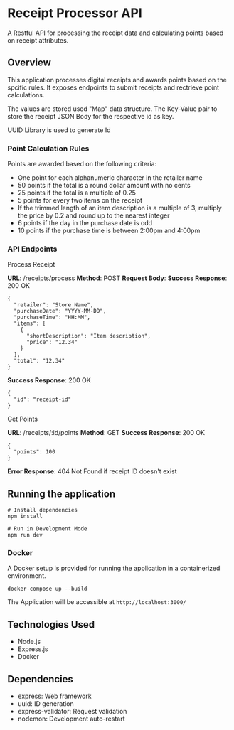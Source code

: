 # Receipt Processor API 

A Restful API for processing the receipt data and calculating points based on receipt attributes.

## Overview

This application processes digital receipts and awards points based on the spcific rules. It exposes endpoints to submit receipts and rectrieve point calculations.

The values are stored used "Map" data structure. The Key-Value pair to store the receipt JSON Body for the respective id as key.

UUID Library is used to generate Id


### Point Calculation Rules
Points are awarded based on the following criteria:
- One point for each alphanumeric character in the retailer name
- 50 points if the total is a round dollar amount with no cents
- 25 points if the total is a multiple of 0.25
- 5 points for every two items on the receipt
- If the trimmed length of an item description is a multiple of 3, multiply the price by 0.2 and round up to the nearest integer
- 6 points if the day in the purchase date is odd
- 10 points if the purchase time is between 2:00pm and 4:00pm

### API Endpoints

Process Receipt

**URL**: /receipts/process
**Method**: POST
**Request Body**:
**Success Response**: 200 OK

```
{
  "retailer": "Store Name",
  "purchaseDate": "YYYY-MM-DD",
  "purchaseTime": "HH:MM",
  "items": [
    {
      "shortDescription": "Item description",
      "price": "12.34"
    }
  ],
  "total": "12.34"
}
```

**Success Response**: 200 OK

```
{
  "id": "receipt-id"
}
```

Get Points

**URL**: /receipts/:id/points
**Method**: GET
**Success Response**: 200 OK
```
{
  "points": 100
}
```
**Error Response**: 404 Not Found if receipt ID doesn't exist


## Running the application

```
# Install dependencies
npm install

# Run in Development Mode
npm run dev
```

### Docker 
A Docker setup is provided for running the application in a containerized environment.
```
docker-compose up --build
```

The Application will be accessible at 
`http://localhost:3000/`

## Technologies Used
-   Node.js
-   Express.js
-   Docker


## Dependencies
- express: Web framework
- uuid: ID generation
- express-validator: Request validation 
- nodemon: Development auto-restart